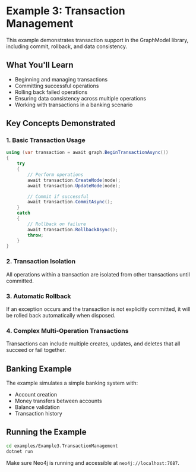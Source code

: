# Example 3: Transaction Management

This example demonstrates transaction support in the GraphModel library, including commit, rollback, and data consistency.

## What You'll Learn

- Beginning and managing transactions
- Committing successful operations
- Rolling back failed operations
- Ensuring data consistency across multiple operations
- Working with transactions in a banking scenario

## Key Concepts Demonstrated

### 1. Basic Transaction Usage

```csharp
using (var transaction = await graph.BeginTransactionAsync())
{
    try
    {
        // Perform operations
        await transaction.CreateNode(node);
        await transaction.UpdateNode(node);

        // Commit if successful
        await transaction.CommitAsync();
    }
    catch
    {
        // Rollback on failure
        await transaction.RollbackAsync();
        throw;
    }
}
```

### 2. Transaction Isolation

All operations within a transaction are isolated from other transactions until committed.

### 3. Automatic Rollback

If an exception occurs and the transaction is not explicitly committed, it will be rolled back automatically when disposed.

### 4. Complex Multi-Operation Transactions

Transactions can include multiple creates, updates, and deletes that all succeed or fail together.

## Banking Example

The example simulates a simple banking system with:

- Account creation
- Money transfers between accounts
- Balance validation
- Transaction history

## Running the Example

```bash
cd examples/Example3.TransactionManagement
dotnet run
```

Make sure Neo4j is running and accessible at `neo4j://localhost:7687`.
